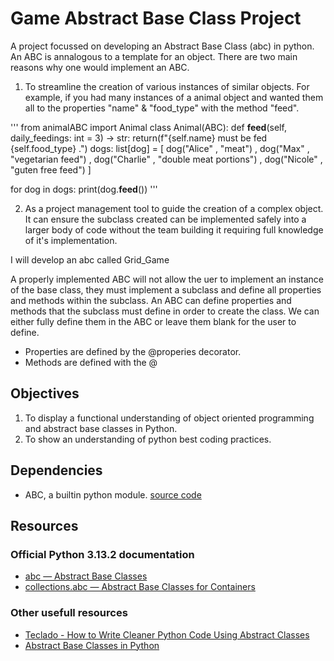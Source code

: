 # Game Abstract Base Class Project

A project focussed on developing an Abstract Base Class (abc) in python. An ABC is annalogous to a template for an object. There are two main reasons why one would implement an ABC.

1. To streamline the creation of various instances of similar objects. For example, if you had many instances of a animal object and wanted them all to the properties "name" & "food_type" with the method "feed".

'''
from animalABC import Animal
class Animal(ABC):
    def __feed__(self, daily_feedings: int = 3) -> str:
        return(f"{self.name} must be fed {self.food_type} .")
dogs: list[dog] = [
   dog("Alice" , "meat") , 
   dog("Max" , "vegetarian feed") , 
   dog("Charlie" , "double meat portions") , 
   dog("Nicole" , "guten free feed") ]

for dog in dogs:
    print(dog.__feed__())
'''

2. As a project management tool to guide the creation of a complex object. It can ensure the subclass created can be implemented safely into a larger body of code without the team building it requiring full knowledge of it's implementation.

I will develop an abc called Grid_Game

A properly implemented ABC will not allow the uer to implement an instance of the base class, they must implement a subclass and define all properties and methods within the subclass. An ABC can define properties and methods that the subclass must define in order to create the class. We can either fully define them in the ABC or leave them blank for the user to define.

- Properties are defined by the @properies decorator.
- Methods are defined with the @

## Objectives

1. To display a functional understanding of object oriented programming and abstract base classes in Python.
2. To show an understanding of python best coding practices.

## Dependencies

- ABC, a builtin python module. [source code](https://github.com/python/cpython/tree/3.13/Lib/abc.py)

## Resources

### Official Python 3.13.2 documentation

- [abc — Abstract Base Classes](https://docs.python.org/3/library/abc.html)
- [collections.abc — Abstract Base Classes for Containers](https://docs.python.org/3/library/collections.abc.html)

### Other usefull resources

- [Teclado - How to Write Cleaner Python Code Using Abstract Classes](https://blog.teclado.com/python-abc-abstract-base-classes/)
- [Abstract Base Classes in Python](https://earthly.dev/blog/abstract-base-classes-python/)
